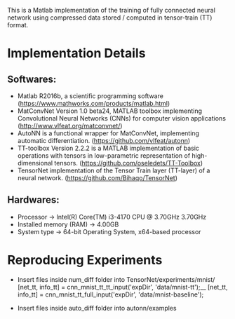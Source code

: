This is a Matlab implementation of the training of fully connected neural network using compressed data stored / computed in tensor-train (TT) format.

# Implementation Details

## Softwares:
- Matlab R2016b, a scientific programming software
(https://www.mathworks.com/products/matlab.html)
- MatConvNet Version 1.0 beta24, MATLAB toolbox implementing Convolutional Neural Networks (CNNs) for computer vision applications
(http://www.vlfeat.org/matconvnet/)
- AutoNN is a functional wrapper for MatConvNet, implementing automatic differentiation.
(https://github.com/vlfeat/autonn)
- TT-toolbox Version 2.2.2 is a MATLAB implementation of basic operations with tensors in low-parametric representation of high-dimensional tensors.
(https://github.com/oseledets/TT-Toolbox)
- TensorNet implementation of the Tensor Train layer (TT-layer) of a neural network.
(https://github.com/Bihaqo/TensorNet)

## Hardwares:
- Processor -> Intel(R) Core(TM) i3-4170 CPU @ 3.70GHz 3.70GHz
- Installed memory (RAM) -> 4.00GB
- System type -> 64-bit Operating System, x64-based processor

# Reproducing Experiments
- Insert files inside num_diff folder into TensorNet/experiments/mnist/
[net_tt, info_tt] = cnn_mnist_tt_tt_input('expDir', 'data/mnist-tt');__ 
[net_tt, info_tt] = cnn_mnist_tt_full_input('expDir', 'data/mnist-baseline');

- Insert files inside auto_diff folder into autonn/examples
